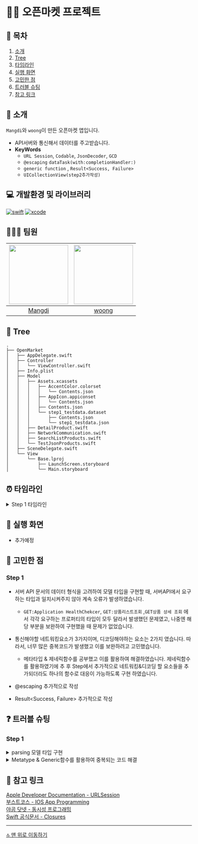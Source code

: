 
# 🧑‍🌾 오픈마켓 프로젝트

## 📖 목차
1. [소개](#-소개)
2. [Tree](#-tree)
3. [타임라인](#-타임라인)
4. [실행 화면](#-실행-화면)
5. [고민한 점](#-고민한-점)
6. [트러블 슈팅](#-트러블-슈팅)
7. [참고 링크](#-참고-링크)

## 🌱 소개

`Mangdi`와 `woong`이 만든 오픈마켓 앱입니다.
- API서버와 통신해서 데이터를 주고받습니다.
- **KeyWords**
  - `URL Session`, `Codable`, `JsonDecoder`, `GCD`
  - `@escaping` `dataTask(with:completionHandler:)` 
  - `generic function` , `Result<Success, Failure>`
  - `UICollectionView(step2추가작성)`

## 💻 개발환경 및 라이브러리
[![swift](https://img.shields.io/badge/swift-5.6-orange)]()
[![xcode](https://img.shields.io/badge/Xcode-13.4.1-blue)]()

## 🧑🏻‍💻 팀원
|<img src="https://avatars.githubusercontent.com/u/49121469" width=160>|<img src = "https://avatars.githubusercontent.com/u/96489602?v=4" width=160>|
|:--:|:--:|
|[Mangdi](https://github.com/MangDi-L)|[woong](https://github.com/iOS-Woong)|

## 🌲 Tree

```
.
├── OpenMarket
│   ├── AppDelegate.swift
│   ├── Controller
│   │   └── ViewController.swift
│   ├── Info.plist
│   ├── Model
│   │   ├── Assets.xcassets
│   │   │   ├── AccentColor.colorset
│   │   │   │   └── Contents.json
│   │   │   ├── AppIcon.appiconset
│   │   │   │   └── Contents.json
│   │   │   ├── Contents.json
│   │   │   └── step1_testdata.dataset
│   │   │       ├── Contents.json
│   │   │       └── step1_testdata.json
│   │   ├── DetailProduct.swift
│   │   ├── NetworkCommunication.swift
│   │   ├── SearchListProducts.swift
│   │   └── TestJsonProducts.swift
│   ├── SceneDelegate.swift
│   └── View
│       └── Base.lproj
│           ├── LaunchScreen.storyboard
│           └── Main.storyboard
```
 
## ⏰ 타임라인

<details>
<summary>Step 1 타임라인</summary>
    
- **22/11/15**
    - 코코아팟 설치 및 SwiftLint 라이브러리 적용 후 warning이 뜨지않도록 swiftLint rule 수정
    - Asset에 저장된 json파일 읽기위해 모델타입 구현
    - json파일 디코딩 테스트코드 작성

- **22/11/16**
    - API서버에서 불러올 데이터에 맞게 모델타입 구현
    - 네트워크를 통신을 관리하는 타입 구현 

</details>

## 📱 실행 화면
- 추가예정
 
## 👀 고민한 점

### Step 1

- 서버 API 문서의 데이터 형식을 고려하여 모델 타입을 구현할 때, 서버API에서 요구하는 타입과 일치시켜주지 않아 계속 오류가 발생하였습니다.
    - `GET:Application HealthChekcer`, `GET:상품리스트조회` ,`GET상품 상세 조회` 에서 각각 요구하는 프로퍼티의 타입이 모두 달라서 발생했던 문제였고, 나중엔 해당 부분을 보완하여 구현했을 때 문제가 없었습니다. 

- 통신해야할 네트워킹요소가 3가지이며, 디코딩해야하는 요소는 2가지 였습니다. 따라서, 너무 많은 중복코드가 발생했고 이를 보완하려고 고민했습니다.
    - 메타타입 & 제네릭함수를 공부했고 이를 활용하여 해결하였습니다. 제네릭함수를 활용하였기에 추 후 Step에서 추가적으로 네트워킹&디코딩 할 요소들을 추가되더라도 하나의 함수로 대응이 가능하도록 구현 하였습니다. 

- @escaping 추가적으로 작성
- Result<Success, Failure> 추가적으로 작성

## ❓ 트러블 슈팅

### Step 1

<details>
    <summary>parsing 모델 타입 구현</summary>

Asset에 저장된 json파일을 파싱하는 타입과 API서버와 통신하여 가져오는 json을 파싱하는 타입을 구현할때 오타가 있었습니다. 
단위 테스트를 통해 오타가 있었다는것을 뒤늦게 확인할수있었습니다.
json파일에 매칭해야할 자료형이 많을수록 오타가 나올 확률이 높을것이란 생각이 들었습니다. 
[json을 swift모델로 바꿔주는사이트](https://app.quicktype.io/)
이 사이트를 이용해서 json파일을 swift 모델로 바꾸어서 사용했습니다.
시간도 절약하고 오타를 유발할일이 없기때문에 유용하게 이용했습니다.
    
</details>

<details>
<summary>Metatype & Generic함수를 활용하여 중복되는 코드 해결 </summary>

통신해야할 네트워킹요소가 3가지(`GET:Application HealthChekcer`, `GET:상품리스트조회` ,`GET상품 상세 조회`)이며, 디코딩해야하는 요소는 2가지 였습니다. 따라서, 통신요소에 따라서 너무 많은 중복코드가 발생했고 이를 보완하려고 고민했습니다. 
하지만, JSONDecoder의 .decode 메서드는 `Decodable` 프로토콜을 준수하는 `타입자체`를 파라미터값으로 전달해주어야만 했습니다. 우리는 `타입자체`를 어떻게 함수의 `Placeholder`로 활용할 지 고민하였습니다.
결과적으로 제네릭과 메타타입을 공부하여 타입자체(메타타입)을 파라미터값과 Placehorder로 전달하여 이를 해결했습니다. 
```swift
JSONDecoder().decode(type: Decodable을 준수하는 타입, from: data)
```
</details>

## 🔗 참고 링크

[Apple Developer Documentation - URLSession](https://developer.apple.com/documentation/foundation/urlsession)  
[부스트코스 - IOS App Programming](https://www.boostcourse.org/mo326/lecture/16863?isDesc=false)    
[야곰 닷넷 - 동시성 프로그래밍](https://yagom.net/courses/%eb%8f%99%ec%8b%9c%ec%84%b1-%ed%94%84%eb%a1%9c%ea%b7%b8%eb%9e%98%eb%b0%8d-concurrency-programming/)  
[Swift 공식문서 - Closures](https://docs.swift.org/swift-book/LanguageGuide/Closures.html)

---

[🔝 맨 위로 이동하기](#-오픈마켓-프로젝트)

